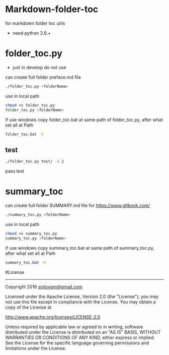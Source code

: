 # Markdown-folder-toc

for markdown folder toc utils

- need python 2.6.+

# folder_toc.py

- just in develop do not use

can create full folder preface.md file

```sh
./folder_toc.py <folderName>
```

use in local path

```sh
chmod +x folder_toc.py
folder_toc.py <folderName>
```

if use windows copy folder_toc.bat at same path of folder_toc.py, after what set all at Path

```sh
folder_toc.bat -h
```

## test

```sh
./folder_toc.py test/ -d 2
```

pass test

# summary_toc
 
can create full folder SUMMARY.md file for https://www.gitbook.com/

```sh
./summary_toc.py <folderName>
```

use in local path

```sh
chmod +x summary_toc.py
summary_toc.py <folderName>
```

if use windows copy summary_toc.bat at same path of summary_toc.py, after what set all at Path

```sh
summary_toc.bat -h
```
 

#License

---

Copyright 2016 sinlovgm@gmail.com

Licensed under the Apache License, Version 2.0 (the "License");
you may not use this file except in compliance with the License.
You may obtain a copy of the License at

   http://www.apache.org/licenses/LICENSE-2.0

Unless required by applicable law or agreed to in writing, software
distributed under the License is distributed on an "AS IS" BASIS,
WITHOUT WARRANTIES OR CONDITIONS OF ANY KIND, either express or implied.
See the License for the specific language governing permissions and
limitations under the License.
